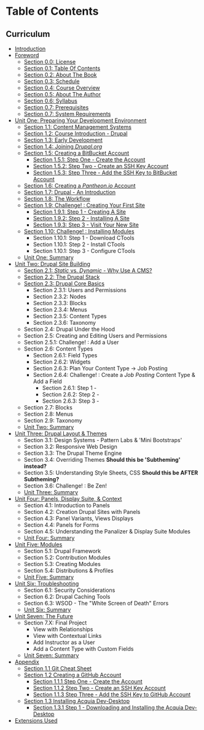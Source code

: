 # Table of Contents

## Curriculum

* [Introduction](README.md)
* [Foreword](manuscript/foreword.md)
    * [Section 0.0: License](manuscript/foreword-license.md)
    * [Section 0.1: Table Of Contents](table-of-contents.md)
    * [Section 0.2: About The Book](manuscript/about-the-book.md)
    * [Section 0.3: Schedule](manuscript/schedule.md)
    * [Section 0.4: Course Overview](manuscript/course-overview.md)
    * [Section 0.5: About The Author](manuscript/about-the-authors.md)
    * [Section 0.6: Syllabus](manuscript/syllabus.md)
    * [Section 0.7: Prerequisites](manuscript/prerequisites.md)
    * [Section 0.7: System Requirements](manuscript/system-requirements.md)
* [Unit One: Preparing Your Development Environment](manuscript/unit-1-preparing-your-development-environment.md "Unit One - Preparing Your Development Environment")
    * [Section 1.1: Content Management Systems](manuscript/content-management-systems.md "Content Management Systems")
    * [Section 1.2: Course Introduction - Drupal](manuscript/introduction.md "Section 1.2: Course Introduction - Drupal")
    * [Section 1.3: Early Development](manuscript/early-development.md)
    * [Section 1.4: Joining *Drupal.org*](manuscript/joining-drupal-org.md)
    * [Section 1.5: Creating a BitBucket Account](manuscript/creating-bitbucket-account.md)
        * [Section 1.5.1: Step One - Create the Account](manuscript/unit-1-preparing-your-development-environment/creating-bitbucket-account/creating-bitbucket-account_step-1.md "Step One - Create the Account")
        * [Section 1.5.2: Step Two - Create an SSH Key Account](manuscript/unit-1-preparing-your-development-environment/creating-bitbucket-account/creating-bitbucket-account_step-2.md "Step Two - Create an SSH Key Account")
        * [Section 1.5.3: Step Three - Add the SSH Key to BitBucket Account](manuscript/unit-1-preparing-your-development-environment/creating-bitbucket-account/creating-bitbucket-account_step-3.md "Step Three - Add the SSH Key to BitBucket Account")
    * [Section 1.6: Creating a _Pantheon.io_ Account](manuscript/creating-pantheonio-account.md)
    * [Section 1.7: Drupal - An Introduction](manuscript/drupal-an-introduction.md "Drupal - An Introduction")    
    * [Section 1.8: The Workflow](manuscript/the-workflow.md)
    * [Section 1.9: Challenge! : Creating Your First Site](manuscript/creating-a-site.md "Section 1.9: Challenge! : Creating Your First Site")
        * [Section 1.9.1: Step 1 - Creating A Site](manuscript/unit-1-preparing-your-development-environment/creating-a-site/creating-a-site_1.md "Step 1 - Creating A Site")
        * [Section 1.9.2: Step 2 - Installing A Site](manuscript/unit-1-preparing-your-development-environment/creating-a-site/creating-a-site_1.md "Step 2 - Installing A Site")
        * [Section 1.9.3: Step 3 - Visit Your New Site](manuscript/unit-1-preparing-your-development-environment/creating-a-site/creating-a-site_1.md "Step 3 - Visit Your New Site")
    * [Section 1.10: Challenge! : Installing Modules](manuscript/installing-modules.md "Section 1.7: Challenge! : Installing Modules")
        * Section 1.10.1: Step 1 - Download CTools
        * Section 1.10.1: Step 2 - Install CTools
        * Section 1.10.1: Step 3 - Configure CTools
    * [Unit One: Summary](manuscript/summary-unit-1.md "Unit One: Summary")
* [Unit Two: Drupal Site Building](manuscript/unit-2-site-building.md "Unit Two: Drupal Site Building")
    * [Section 2.1: *Static* vs. *Dynamic* - Why Use A CMS?](manuscript/why-use-a-cms.md "Why Use A CMS?")
    * [Section 2.2: The Drupal Stack](manuscript/the-drupal-stack.md "Section 2.2: The Drupal Stack")
    * [Section 2.3: Drupal Core Basics](manuscript/drupal-core-basics.md "Drupal Core Basics")
        * Section 2.3.1: Users and Permissions
        * Section 2.3.2: Nodes
        * Section 2.3.3: Blocks
        * Section 2.3.4: Menus
        * Section 2.3.5: Content Types
        * Section 2.3.6: Taxonomy    
    * Section 2.4: Drupal Under the Hood
    * Section 2.5: Creating and Editing Users and Permissions    
    * Section 2.5.1: Challenge! : Add a User
    * Section 2.6: Content Types
        * Section 2.6.1: Field Types
        * Section 2.6.2: Widgets
        * Section 2.6.3: Plan Your Content Type -> Job Posting
        * Section 2.6.4: Challenge! : Create a *Job Posting* Content Type & Add a Field
          * Section 2.6.1: Step 1 -
          * Section 2.6.2: Step 2 -
          * Section 2.6.3: Step 3 -
    * Section 2.7: Blocks
    * Section 2.8: Menus
    * Section 2.9: Taxonomy    
    * [Unit Two: Summary](manuscript/summary-unit-2.md "Unit Two: Summary")
* [Unit Three: Drupal Layout & Themes](manuscript/unit-3-layout-themes.md "Unit Three: Drupal Layout & Themes")
    * Section 3.1: Design Systems - Pattern Labs & 'Mini Bootstraps'
    * Section 3.2: Responsive Web Design
    * Section 3.3: The Drupal Theme Engine
    * Section 3.4: Overriding Themes **Should this be 'Subtheming' instead?**
    * Section 3.5: Understanding Style Sheets, CSS **Should this be AFTER Subtheming?**
    * Section 3.6: Challenge! : Be Zen!
    * [Unit Three: Summary](manuscript/summary-unit-3.md "Unit Three: Summary")
* [Unit Four: Panels, Display Suite, & Context](manuscript/unit-4-panels-display-context.md "Unit Four: Panels, Display Suite, & Context")
    * Section 4.1: Introduction to Panels
    * Section 4.2: Creation Drupal Sites with Panels
    * Section 4.3: Panel Variants, Views Displays
    * Section 4.4: Panels for Forms
    * Section 4.5: Understanding the Panalizer & Display Suite Modules
    * [Unit Four: Summary](manuscript/summary-unit-4.md "Unit Four: Summary")
* [Unit Five: Modules](manuscript/unit-5-modules.md "Unit Five: Modules")
    * Section 5.1: Drupal Framework
    * Section 5.2: Contribution Modules
    * Section 5.3: Creating Modules
    * Section 5.4: Distributions & Profiles
    * [Unit Five: Summary](manuscript/summary-unit-5.md "Unit Five: Summary")
* [Unit Six: Troubleshooting](manuscript/unit-6-troubleshooting.md "Unit Six: Troubleshooting")
    * Section 6.1: Security Considerations
    * Section 6.2: Drupal Caching Tools
    * Section 6.3: WSOD - The "White Screen of Death" Errors
    * [Unit Six: Summary](manuscript/summary-unit-6.md "Unit Six: Summary")
* [Unit Seven: The Future](manuscript/unit-7-the-future.md "Unit Seven: The Future")
    * Section 7.X: Final Project
        * View with Relationships
        * View with Contextual Links
        * Add Instructor as a User
        * Add a Content Type with Custom Fields
    * [Unit Seven: Summary](manuscript/summary-unit-7.md "Unit Seven: Summary")
* [Appendix](appendix/appendix.md)
    * [Section 1.1 Git Cheat Sheet](appendix/git-cheat-sheet.md)
    * [Section 1.2 Creating a GitHub Account](manuscript/creating-github-account.md)
        * [Section 1.1.1 Step One - Create the Account](appendix/creating-github-account/creating-github-account_step-1.md "Step One - Create the Account")
        * [Section 1.1.2 Step Two - Create an SSH Key Account](appendix/creating-github-account/creating-github-account_step-2.md "Step Two - Create an SSH Key Account")
        * [Section 1.1.3 Step Three - Add the SSH Key to GitHub Account](appendix/creating-github-account/creating-github-account_step-3.md "Step Three - Add the SSH Key to GitHub Account")
    * [Section 1.3 Installing Acquia Dev-Desktop](appendix/installing-acquia-dev-desktop.md)
        * [Section 1.3.1 Step 1 - Downloading and Installing the Acquia Dev-Desktop](appendix/installing-acquia-dev-desktop/installing-acquia-dev-desktop_step-1.md)
* [Extensions Used](extensions-used.md)
